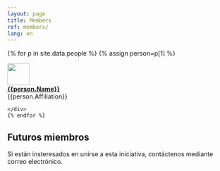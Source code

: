 ```yaml
---
layout: page
title: Members 
ref: members/
lang: en
---
```


{% for p in site.data.people %}
{% assign person=p[1]  %}
<div class="row">
	<div class="col-md-4"> <img class="img-circle" src="{{site.baseurl}}/assets/{{person.pictureFileStem}}.jpg" width="50"> </div>
		<div class="col-md-4"> <a href="{{person.url}}"> <strong>{{person.Name}}</strong></a> </div> 
		<div class="col-md-4">{{person.Affiliation}}</div>

	</div>
	{% endfor %}



## Futuros miembros
Si están insteresados en unirse a esta iniciativa, contáctenos mediante correo electrónico.

